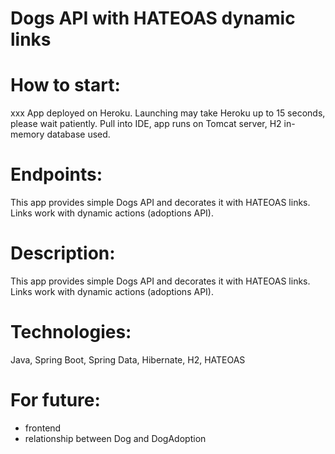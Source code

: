 # Dogs API with HATEOAS dynamic links

# How to start: 

xxx App deployed on Heroku.
Launching may take Heroku up to 15 seconds, please wait patiently.
Pull into IDE, app runs on Tomcat server, H2 in-memory database used.

# Endpoints: 

This app provides simple Dogs API and decorates it with HATEOAS links.
Links work with dynamic actions (adoptions API).

# Description: 

This app provides simple Dogs API and decorates it with HATEOAS links.
Links work with dynamic actions (adoptions API).

# Technologies: 

Java, Spring Boot, Spring Data, Hibernate, H2, HATEOAS

# For future:

- frontend
- relationship between Dog and DogAdoption
